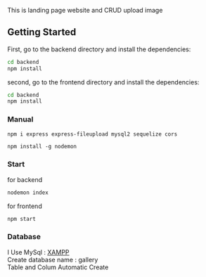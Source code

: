 This is landing page website and CRUD upload image

## Getting Started

First, go to the backend directory and install the dependencies:

```bash
cd backend
npm install
```

second, go to the frontend directory and install the dependencies:

```bash
cd backend
npm install
```

### Manual
```bash
npm i express express-fileupload mysql2 sequelize cors
```
```
npm install -g nodemon
```
### Start

for backend

```bash
nodemon index
```

for frontend

```bash
npm start
```

### Database

I Use MySql : [XAMPP](https://www.apachefriends.org/download.html)  
Create database name : gallery  
Table and Colum Automatic Create
